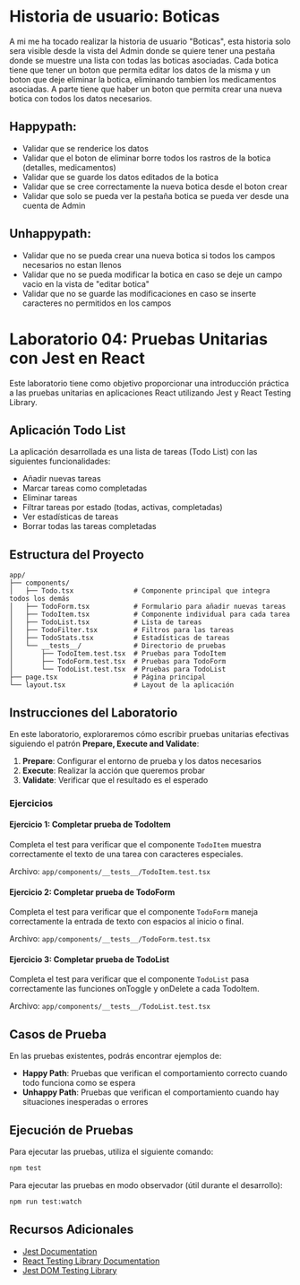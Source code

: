 # Historia de usuario: Boticas

A mi me ha tocado realizar la historia de usuario "Boticas", esta historia solo sera visible desde la vista del Admin donde se quiere tener una pestaña donde se muestre una lista con todas las boticas asociadas. Cada botica tiene que tener un boton que permita editar los datos de la misma y un boton que deje eliminar la botica, eliminando tambien los medicamentos asociadas. A parte tiene que haber un boton que permita crear una nueva botica con todos los datos necesarios.

## Happypath:

- Validar que se renderice los datos 
- Validar que el boton de eliminar borre todos los rastros de la botica (detalles, medicamentos)
- Validar que se guarde los datos editados de la botica
- Validar que se cree correctamente la nueva botica desde el boton crear
- Validar que solo se pueda ver la pestaña botica se pueda ver desde una cuenta de Admin

## Unhappypath:

- Validar que no se pueda crear una nueva botica si todos los campos necesarios no estan llenos
- Validar que no se pueda modificar la botica en caso se deje un campo vacio en la vista de "editar botica"
- Validar que no se guarde las modificaciones en caso se inserte caracteres no permitidos en los campos


# Laboratorio 04: Pruebas Unitarias con Jest en React

Este laboratorio tiene como objetivo proporcionar una introducción práctica a las pruebas unitarias en aplicaciones React utilizando Jest y React Testing Library.

## Aplicación Todo List

La aplicación desarrollada es una lista de tareas (Todo List) con las siguientes funcionalidades:

- Añadir nuevas tareas
- Marcar tareas como completadas
- Eliminar tareas
- Filtrar tareas por estado (todas, activas, completadas)
- Ver estadísticas de tareas
- Borrar todas las tareas completadas

## Estructura del Proyecto

```
app/
├── components/
│   ├── Todo.tsx               # Componente principal que integra todos los demás
│   ├── TodoForm.tsx           # Formulario para añadir nuevas tareas
│   ├── TodoItem.tsx           # Componente individual para cada tarea
│   ├── TodoList.tsx           # Lista de tareas
│   ├── TodoFilter.tsx         # Filtros para las tareas
│   ├── TodoStats.tsx          # Estadísticas de tareas
│   └── __tests__/             # Directorio de pruebas
│       ├── TodoItem.test.tsx  # Pruebas para TodoItem
│       ├── TodoForm.test.tsx  # Pruebas para TodoForm
│       └── TodoList.test.tsx  # Pruebas para TodoList
├── page.tsx                   # Página principal
└── layout.tsx                 # Layout de la aplicación
```

## Instrucciones del Laboratorio

En este laboratorio, exploraremos cómo escribir pruebas unitarias efectivas siguiendo el patrón **Prepare, Execute and Validate**:

1. **Prepare**: Configurar el entorno de prueba y los datos necesarios
2. **Execute**: Realizar la acción que queremos probar
3. **Validate**: Verificar que el resultado es el esperado

### Ejercicios

#### Ejercicio 1: Completar prueba de TodoItem

Completa el test para verificar que el componente `TodoItem` muestra correctamente el texto de una tarea con caracteres especiales.

Archivo: `app/components/__tests__/TodoItem.test.tsx`

#### Ejercicio 2: Completar prueba de TodoForm

Completa el test para verificar que el componente `TodoForm` maneja correctamente la entrada de texto con espacios al inicio o final.

Archivo: `app/components/__tests__/TodoForm.test.tsx`

#### Ejercicio 3: Completar prueba de TodoList

Completa el test para verificar que el componente `TodoList` pasa correctamente las funciones onToggle y onDelete a cada TodoItem.

Archivo: `app/components/__tests__/TodoList.test.tsx`

## Casos de Prueba

En las pruebas existentes, podrás encontrar ejemplos de:

- **Happy Path**: Pruebas que verifican el comportamiento correcto cuando todo funciona como se espera
- **Unhappy Path**: Pruebas que verifican el comportamiento cuando hay situaciones inesperadas o errores

## Ejecución de Pruebas

Para ejecutar las pruebas, utiliza el siguiente comando:

```bash
npm test
```

Para ejecutar las pruebas en modo observador (útil durante el desarrollo):

```bash
npm run test:watch
```

## Recursos Adicionales

- [Jest Documentation](https://jestjs.io/docs/getting-started)
- [React Testing Library Documentation](https://testing-library.com/docs/react-testing-library/intro/)
- [Jest DOM Testing Library](https://github.com/testing-library/jest-dom)
